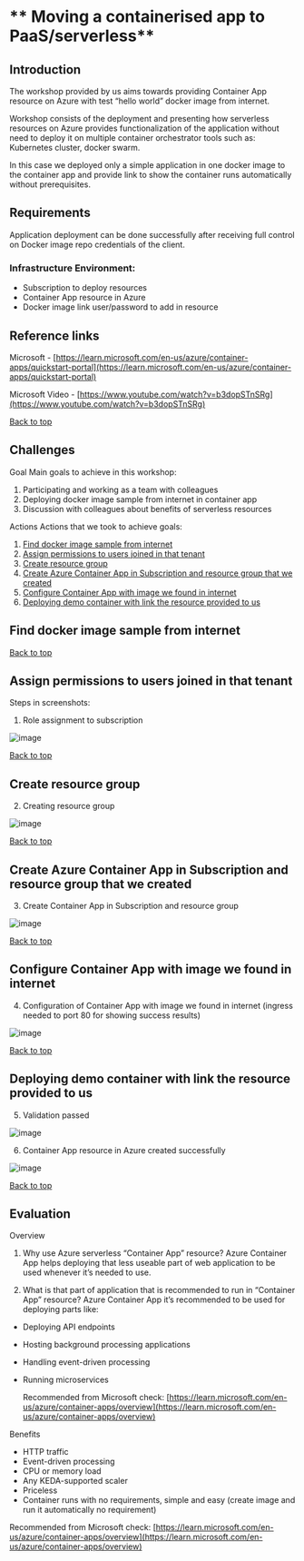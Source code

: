 # ** Moving a containerised app to PaaS/serverless**

## **Introduction**

The workshop provided by us aims towards providing Container App resource on Azure with test “hello world” docker image from internet.

Workshop consists of the deployment and presenting how serverless resources on Azure provides functionalization of the application without need to deploy it on multiple container orchestrator tools such as: Kubernetes cluster, docker swarm.

In this case we deployed only a simple application in one docker image to the container app and provide link to show the container runs automatically without prerequisites.

## **Requirements**

Application deployment can be done successfully after receiving full control on Docker image repo credentials of the client.

### **Infrastructure Environment:**

- Subscription to deploy resources
- Container App resource in Azure
- Docker image link user/password to add in resource

## **Reference links**

Microsoft - [https://learn.microsoft.com/en-us/azure/container-apps/quickstart-portal](https://learn.microsoft.com/en-us/azure/container-apps/quickstart-portal)

Microsoft Video - [https://www.youtube.com/watch?v=b3dopSTnSRg](https://www.youtube.com/watch?v=b3dopSTnSRg)

[Back to top](#02-moving-a-containerised-app-to-paasserverless)

## **Challenges**

Goal
Main goals to achieve in this workshop:

1. Participating and working as a team with colleagues
2. Deploying docker image sample from internet in container app
3. Discussion with colleagues about benefits of serverless resources

Actions
Actions that we took to achieve goals:

1. [Find docker image sample from internet](#find-docker-image-sample-from-internet)
2. [Assign permissions to users joined in that tenant](#assign-permissions-to-users-joined-in-that-tenant)
3. [Create resource group](#create-resource-group)
4. [Create Azure Container App in Subscription and resource group that we created](#create-azure-container-app-in-subscription-and-resource-group-that-we-created)
5. [Configure Container App with image we found in internet](#configure-container-app-with-image-we-found-in-internet)
6. [Deploying demo container with link the resource provided to us](#deploying-demo-container-with-link-the-resource-provided-to-us)

## **Find docker image sample from internet**

[Back to top](#02-moving-a-containerised-app-to-paasserverless)

## **Assign permissions to users joined in that tenant**

Steps in screenshots:

1. Role assignment to subscription

![image](./.images/01-role-assignments-to-subscription.png)

[Back to top](#02-moving-a-containerised-app-to-paasserverless)

## **Create resource group**

2. Creating resource group

![image](./.images/02-create-resource-group.png)

[Back to top](#02-moving-a-containerised-app-to-paasserverless)

## **Create Azure Container App in Subscription and resource group that we created**

3. Create Container App in Subscription and resource group

![image](./.images/03-create-container-app.png)

[Back to top](#02-moving-a-containerised-app-to-paasserverless)

## **Configure Container App with image we found in internet**

4. Configuration of Container App with image we found in internet (ingress needed to port 80 for showing success results)

![image](./.images/04-Configuration-of-Container-App.png)

[Back to top](#02-moving-a-containerised-app-to-paasserverless)

## **Deploying demo container with link the resource provided to us**

5. Validation passed

![image](./.images/05-validation-passed.png)

6. Container App resource in Azure created successfully

![image](./.images/06-container-app-created-successfully.png)

[Back to top](#02-moving-a-containerised-app-to-paasserverless)

## **Evaluation**

Overview

1. Why use Azure serverless “Container App” resource?
  Azure Container App helps deploying that less useable part of web application to be used whenever it’s needed to use.

2. What is that part of application that is recommended to run in “Container App” resource?
  Azure Container App it’s recommended to be used for deploying parts like:

- Deploying API endpoints
- Hosting background processing applications
- Handling event-driven processing
- Running microservices
  
  Recommended from Microsoft check: [https://learn.microsoft.com/en-us/azure/container-apps/overview](https://learn.microsoft.com/en-us/azure/container-apps/overview)

Benefits

- HTTP traffic
- Event-driven processing
- CPU or memory load
- Any KEDA-supported scaler
- Priceless
- Container runs with no requirements, simple and easy (create image and run it automatically no requirement)

Recommended from Microsoft check: [https://learn.microsoft.com/en-us/azure/container-apps/overview](https://learn.microsoft.com/en-us/azure/container-apps/overview)
